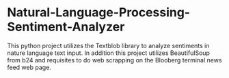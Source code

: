 # Natural-Language-Processing-Sentiment-Analyzer
This python project utilizes the Textblob library to analyze sentiments in nature language text input. In addition this project utilizes BeautifulSoup from b24 and requisites to do web scrapping on the Blooberg terminal news feed web page.

